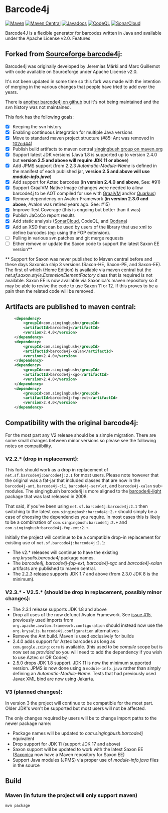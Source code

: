 Barcode4j
=========

[![Maven](https://github.com/SingingBush/barcode4j/actions/workflows/maven.yml/badge.svg)](https://github.com/SingingBush/barcode4j/actions/workflows/maven.yml)
[![Maven Central](https://maven-badges.sml.io/sonatype-central/com.singingbush/barcode4j/badge.svg)](https://maven-badges.sml.io/sonatype-central/com.singingbush/barcode4j)
[![Javadocs](https://www.javadoc.io/badge/com.singingbush/barcode4j.svg)](https://www.javadoc.io/doc/com.singingbush/barcode4j)
[![CodeQL](https://github.com/SingingBush/barcode4j/actions/workflows/github-code-scanning/codeql/badge.svg)](https://github.com/SingingBush/barcode4j/actions/workflows/github-code-scanning/codeql)
[![SonarCloud](https://sonarcloud.io/api/project_badges/measure?project=barcode4j&metric=alert_status)](https://sonarcloud.io/summary/new_code?id=barcode4j)

Barcode4J is a flexible generator for barcodes written in Java and available under the Apache License v2.0. Features

## Forked from [Sourceforge barcode4j](https://sourceforge.net/p/barcode4j/):

Barcode4j was originally developed by Jeremias Märki and Marc Guillemot with code available on Sourceforge under Apache License v2.0.

It's not been updated in some time so this fork was made with the intention of merging in the various changes that people have tried to add over the years.

There is [another barcode4j on github](https://github.com/jeremycrosbie/barcode4j) but it's not being maintained and the svn history was not maintained.

This fork has the following goals:

 - [x] Keeping the svn history
 - [x] Enabling continuous integration for multiple Java versions
 - [x] Move to standard maven project structure (#85: Ant was removed in [102cd44](https://github.com/SingingBush/barcode4j/commit/102cd448e44961859265820be7347956b1b608e7))
 - [x] Publish build artifacts to maven central [singingbush group on maven.org](https://search.maven.org/search?q=com.singingbush)
 - [x] Support latest JDK versions (Java 1.8 is supported up to version 2.4.0 but **version 2.5 and above will require JDK 11 or above**)
 - [x] Add JPMS support (from 2.2.3 _Automatic-Module-Name_ is defined in the manifest of each published jar, **version 2.5 and above will use _module-info.java_**)
 - [x] Add support for Aztec barcodes (**in version 2.4.0 and above**, See: #91)
 - [x] Support GraalVM Native Image (changes were needed to allow barcode4j to be AOT compiled for use with [GraalVM](https://www.graalvm.org/) and/or [Quarkus](https://quarkus.io/))
 - [x] Remove dependency on Avalon-Framework (**in version 2.3.0 and above**, Avalon was retired years ago. See: #15)
 - [x] Improve Test Coverage (this is ongoing but better than it was)
 - [x] Publish JaCoCo report results
 - [x] Add static analysis ([SonarCloud](https://sonarcloud.io/summary/overall?id=barcode4j), CodeQL, and [Qodana](https://qodana.cloud/projects/ALj9x))
 - [x] Add an XSD that can be used by users of the library that use xml to define barcodes (eg: using the FOP extension).
 - [ ] Pulling in various svn patches and git merge requests
 - [ ] Either remove or update the Saxon code to support the latest Saxon EE version**

** Support for Saxon was never published to Maven central before and these days Saxonica ship 3 versions (Saxon-HE, Saxon-PE, and Saxon-EE). The first of which (Home Edition) is available via maven central but the _net.sf.saxon.style.ExtensionElementFactory_ class that is required is not available. Saxon EE is now available via Saxonica's maven repository so it may be able to revive the code to use Saxon 11 or 12. If this proves to be a pain then the related code will be removed.

## Artifacts are published to maven central:

```xml
    <dependency>
        <groupId>com.singingbush</groupId>
        <artifactId>barcode4j</artifactId>
        <version>2.4.0</version>
    </dependency>
    <dependency>
        <groupId>com.singingbush</groupId>
        <artifactId>barcode4j-xalan</artifactId>
        <version>2.4.0</version>
    </dependency>
    <dependency>
        <groupId>com.singingbush</groupId>
        <artifactId>barcode4j-xgc</artifactId>
        <version>2.4.0</version>
    </dependency>
    <dependency>
        <groupId>com.singingbush</groupId>
        <artifactId>barcode4j-fop-ext</artifactId>
        <version>2.4.0</version>
    </dependency>
```

## Compatibility with the original barcode4j:

For the most part any V2 release should be a simple migration. There are some small changes between minor versions so please see the following notes on compatibility.

### V2.2.* (drop in replacement):

This fork should work as a drop in replacement of `net.sf.barcode4j:barcode4j:2.1` for most users. Please note however that the original was a fat-jar that included classes that are now in the `barcode4j-ant`, `barcode4j-cli`, `barcode4j-servlet`, and `barcode4j-xalan` sub-modules. The singingbush barcode4j is more aligned to the [barcode4j-light](https://search.maven.org/search?q=a:barcode4j-light) package that was last released in 2008.

That said, if you've been using `net.sf.barcode4j:barcode4j:2.1` then switching to the latest `com.singingbush:barcode4j:2.+` should simply be a case of choosing the dependencies you require. In most cases this is likely to be a combination of `com.singingbush:barcode4j:2.+` and `com.singingbush:barcode4j-fop-ext:2.+`.

Initially the project will continue to be a compatible drop-in replacement for existing use of `net.sf.barcode4j:barcode4j:2.1`:

 - The v2.* releases will continue to have the existing _org.krysalis.barcode4j_ package names.
 - The _barcode4j_, _barcode4j-fop-ext_, _barcode4j-xgc_ and _barcode4j-xalan_ artifacts are published to maven central.
 - The 2.2.3 release supports JDK 1.7 and above (from 2.3.0 JDK 8 is the minimum).

### V2.3.* - V2.5.* (should be drop in replacement, possibly minor changes):

 - The 2.3.1 release supports JDK 1.8 and above
 - Drop all uses of the now defunct Avalon Framework. See [issue #15](https://github.com/SingingBush/barcode4j/issues/15), previously used imports from `org.apache.avalon.framework.configuration` should instead now use the `org.krysalis.barcode4j.configuration` alternatives
 - Remove the Ant build. Maven is used exclusively for builds
 - 2.4.0 adds support for Aztec barcodes as long as `com.google.zxing:core` is available. (this used to be *compile* scope but is now set as *provided* so you will need to add the dependency if you wish to use Aztec or QR Codes)
 - 2.5.0 drops JDK 1.8 support. JDK 11 is now the minimum supported version. JPMS is now done using a `module-info.java` rather than simply defining an _Automatic-Module-Name_. Tests that had previously used Javax XML bind are now using Jakarta.

### V3 (planned changes):

In version 3 the project will continue to be compatible for the most part. Older JDK's won't be supported but most users will not be affected.

The only changes required by users will be to change import paths to the newer package name:

 - Package names will be updated to _com.singingbush.barcode4j_ equivalent
 - Drop support for JDK 11 (support JDK 17 and above)
 - Saxon support will be updated to work with the latest Saxon EE ([Saxonica](https://www.saxonica.com/) now have a Maven repository for Saxon EE)
 - Support Java modules (JPMS) via proper use of _module-info.java_ files in the source

## Build

### Maven (in future the project will only support maven)

```
mvn package
```
